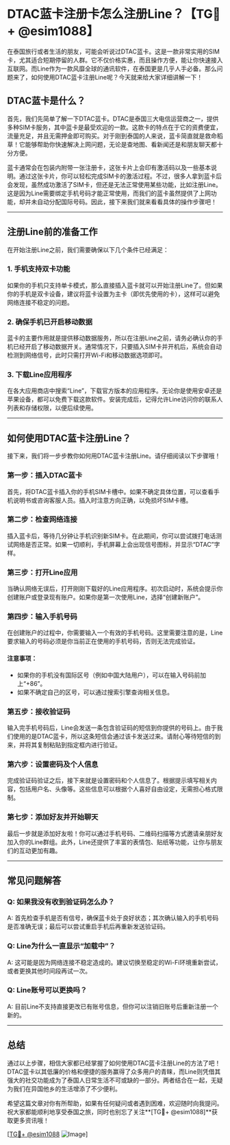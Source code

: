 # DTAC蓝卡注册卡怎么注册Line？【TG💪+ @esim1088】

在泰国旅行或者生活的朋友，可能会听说过DTAC蓝卡。这是一款非常实用的SIM卡，尤其适合短期停留的人群。它不仅价格实惠，而且操作方便，能让你快速接入互联网。而Line作为一款风靡全球的通讯软件，在泰国更是几乎人手必备。那么问题来了，如何使用DTAC蓝卡注册Line呢？今天就来给大家详细讲解一下！

## DTAC蓝卡是什么？

首先，我们先简单了解一下DTAC蓝卡。DTAC是泰国三大电信运营商之一，提供多种SIM卡服务，其中蓝卡是最受欢迎的一款。这款卡的特点在于它的资费便宜，流量充足，并且无需押金即可购买。对于刚到泰国的人来说，蓝卡简直就是救命稻草！它能够帮助你快速解决上网问题，无论是查地图、看新闻还是和朋友聊天都十分方便。

蓝卡通常会在包装内附带一张注册卡，这张卡片上会印有激活码以及一些基本说明。通过这张卡片，你可以轻松完成SIM卡的激活过程。不过，很多人拿到蓝卡后会发现，虽然成功激活了SIM卡，但还是无法正常使用某些功能，比如注册Line。这是因为Line需要绑定手机号码才能正常使用，而我们的蓝卡虽然提供了上网功能，却并未自动分配国际号码。因此，接下来我们就来看看具体的操作步骤吧！

---

## 注册Line前的准备工作

在开始注册Line之前，我们需要确保以下几个条件已经满足：

### 1. 手机支持双卡功能
如果你的手机只支持单卡模式，那么直接插入蓝卡就可以开始注册Line了。但如果你的手机是双卡设备，建议将蓝卡设置为主卡（即优先使用的卡），这样可以避免网络连接不稳定的问题。

### 2. 确保手机已开启移动数据
蓝卡的主要作用就是提供移动数据服务，所以在注册Line之前，请务必确认你的手机已经开启了移动数据开关。通常情况下，只要插入SIM卡并开机后，系统会自动检测到网络信号，此时只需打开Wi-Fi和移动数据选项即可。

### 3. 下载Line应用程序
在各大应用商店中搜索“Line”，下载官方版本的应用程序。无论你是使用安卓还是苹果设备，都可以免费下载这款软件。安装完成后，记得允许Line访问你的联系人列表和存储权限，以便后续使用。

---

## 如何使用DTAC蓝卡注册Line？

接下来，我们将一步步教你如何用DTAC蓝卡注册Line。请仔细阅读以下步骤哦！

### 第一步：插入DTAC蓝卡
首先，将DTAC蓝卡插入你的手机SIM卡槽中。如果不确定具体位置，可以查看手机说明书或咨询客服人员。插入时注意方向正确，以免损坏SIM卡槽。

### 第二步：检查网络连接
插入蓝卡后，等待几分钟让手机识别新SIM卡。在此期间，你可以尝试拨打电话测试网络是否正常。如果一切顺利，手机屏幕上会出现信号图标，并显示“DTAC”字样。

### 第三步：打开Line应用
当确认网络无误后，打开刚刚下载好的Line应用程序。初次启动时，系统会提示你创建账户或登录现有账户。如果你是第一次使用Line，选择“创建新账户”。

### 第四步：输入手机号码
在创建账户的过程中，你需要输入一个有效的手机号码。这里需要注意的是，Line要求输入的号码必须是你当前正在使用的手机号码，否则无法完成验证。

#### 注意事项：
- 如果你的手机没有国际区号（例如中国大陆用户），可以在输入号码前加上“+86”。
- 如果不确定自己的区号，可以通过搜索引擎查询相关信息。

### 第五步：接收验证码
输入完手机号码后，Line会发送一条包含验证码的短信到你提供的号码上。由于我们使用的是DTAC蓝卡，所以这条短信会通过该卡发送过来。请耐心等待短信的到来，并将其复制粘贴到指定框内进行验证。

### 第六步：设置密码及个人信息
完成验证码验证之后，接下来就是设置密码和个人信息了。根据提示填写相关内容，包括用户名、头像等。这些信息可以根据个人喜好自由设定，无需担心格式限制。

### 第七步：添加好友并开始聊天
最后一步就是添加好友啦！你可以通过手机号码、二维码扫描等方式邀请亲朋好友加入你的Line群组。此外，Line还提供了丰富的表情包、贴纸等功能，让你与朋友们的互动更加有趣。

---

## 常见问题解答

### Q: 如果我没有收到验证码怎么办？
A: 首先检查手机是否有信号，确保蓝卡处于良好状态；其次确认输入的手机号码是否准确无误；最后可以尝试重启手机后再重新发送验证码。

### Q: Line为什么一直显示“加载中”？
A: 这可能是因为网络连接不稳定造成的。建议切换至稳定的Wi-Fi环境重新尝试，或者更换其他时间段再试一次。

### Q: Line账号可以更换吗？
A: 目前Line不支持直接更改已有账号信息，但你可以注销旧账号后重新注册一个新的。

---

## 总结

通过以上步骤，相信大家都已经掌握了如何使用DTAC蓝卡注册Line的方法了吧！DTAC蓝卡以其低廉的价格和便捷的服务赢得了众多用户的青睐，而Line则凭借其强大的社交功能成为了泰国人日常生活不可或缺的一部分。两者结合在一起，无疑为我们在异国他乡的生活增添了不少便利。

希望这篇文章对你有所帮助，如果有任何疑问或者遇到困难，欢迎随时向我提问。祝大家都能顺利地享受泰国之旅，同时也别忘了关注**[TG💪+ @esim1088]**获取更多资讯哦！

[[TG💪+ @esim1088](https://t.me/s/esim1088) ![Image](https://i.postimg.cc/4NQfJmqS/Snipaste-2025-05-13-00-14-12.png)]